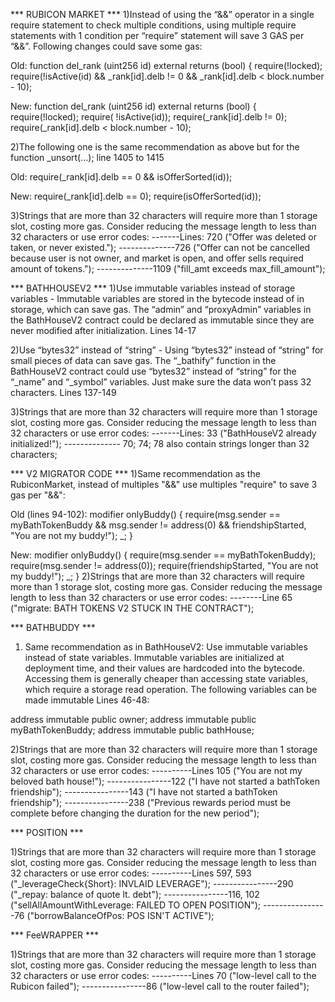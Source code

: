 *** RUBICON MARKET ***
1)Instead of using the “&&” operator in a single require statement to check multiple conditions, using multiple require statements with 1 condition per “require” statement will save 3 GAS per “&&”. Following changes could save some gas:

Old:
function del_rank (uint256 id) external returns (bool) {
require(!locked);
require(!isActive(id) && _rank[id].delb != 0 && _rank[id].delb < block.number - 10);

New: 
function del_rank (uint256 id) external returns (bool) {
require(!locked);
require( !isActive(id)); 
require(_rank[id].delb != 0);
require(_rank[id].delb < block.number - 10);

2)The following one is the same recommendation as above but for the function _unsort(...); line 1405 to 1415

Old:
require(_rank[id].delb == 0 && isOfferSorted(id));

New:
require(_rank[id].delb == 0); 
require(isOfferSorted(id));

3)Strings that are more than 32 characters will require more than 1 storage slot, costing more gas. Consider reducing the message length to less than 32 characters or use error codes:
-------Lines: 720 ("Offer was deleted or taken, or never existed."); 
--------------726 ("Offer can not be cancelled because user is not owner, and market is open, and offer sells required amount of tokens."); 
--------------1109 ("fill_amt exceeds max_fill_amount");


*** BATHHOUSEV2 ***
1)Use immutable variables instead of storage variables - Immutable variables are stored in the bytecode instead of in storage, which can save gas. The “admin” and “proxyAdmin” variables in the BathHouseV2 contract could be declared as immutable since they are never modified after initialization. Lines 14-17

2)Use “bytes32” instead of “string” - Using “bytes32” instead of “string” for small pieces of data can save gas. The “_bathify” function in the BathHouseV2 contract could use “bytes32” instead of “string” for the “_name” and “_symbol” variables. Just make sure the data won’t pass 32 characters. Lines 137-149

3)Strings that are more than 32 characters will require more than 1 storage slot, costing more gas. Consider reducing the message length to less than 32 characters or use error codes:
-------Lines: 33 ("BathHouseV2 already initialized!");
-------------- 70; 74; 78 also contain strings longer than 32 characters;

*** V2 MIGRATOR CODE ***
1)Same recommendation as the RubiconMarket, instead of multiples "&&" use multiples "require" to save 3 gas per "&&":

Old (lines 94-102):
modifier onlyBuddy() {
        require(msg.sender == myBathTokenBuddy && msg.sender != address(0) && friendshipStarted, "You are not my buddy!");
        _;
    }

New:
modifier onlyBuddy() {
        require(msg.sender == myBathTokenBuddy);
        require(msg.sender != address(0)); 
        require(friendshipStarted, "You are not my buddy!");
        _;
    }
2)Strings that are more than 32 characters will require more than 1 storage slot, costing more gas. Consider reducing the message length to less than 32 characters or use error codes:
--------Line 65 ("migrate: BATH TOKENS V2 STUCK IN THE CONTRACT");

*** BATHBUDDY ***
1) Same recommendation as in BathHouseV2: Use immutable variables instead of state variables. Immutable variables are initialized at deployment time, and their values are hardcoded into the bytecode. Accessing them is generally cheaper than accessing state variables, which require a storage read operation. The following variables can be made immutable Lines 46-48:

address immutable public owner;
address immutable public myBathTokenBuddy;
address immutable public bathHouse;

2)Strings that are more than 32 characters will require more than 1 storage slot, costing more gas. Consider reducing the message length to less than 32 characters or use error codes:
----------Lines 105 ("You are not my beloved bath house!");
----------------122 ("I have not started a bathToken friendship");
----------------143 ("I have not started a bathToken friendship");
----------------238 ("Previous rewards period must be complete before changing the duration for the new period");

*** POSITION ***

1)Strings that are more than 32 characters will require more than 1 storage slot, costing more gas. Consider reducing the message length to less than 32 characters or use error codes:
----------Lines 597, 593 ("_leverageCheck{Short}: INVLAID LEVERAGE");
----------------290 ("_repay: balance of quote lt. debt");
----------------116, 102 ("sellAllAmountWithLeverage: FAILED TO OPEN POSITION");
----------------76 ("borrowBalanceOfPos: POS ISN'T ACTIVE");

*** FeeWRAPPER ***

1)Strings that are more than 32 characters will require more than 1 storage slot, costing more gas. Consider reducing the message length to less than 32 characters or use error codes:
----------Lines 70 ("low-level call to the Rubicon failed");
----------------86 ("low-level call to the router failed");



